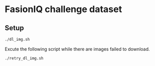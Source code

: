 # FasionIQ challenge dataset

## Setup

```sh
./dl_img.sh
```

Excute the following script while there are images failed to download.

```sh
./retry_dl_img.sh
```
